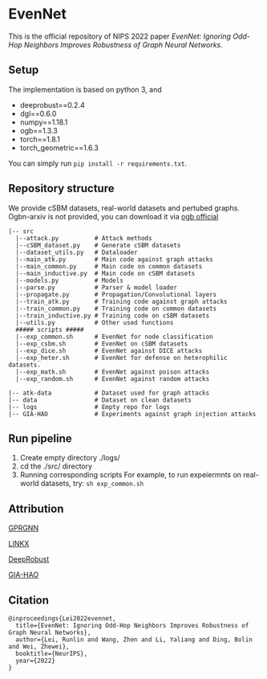 # EvenNet
This is the official repository of NIPS 2022 paper *EvenNet: Ignoring Odd-Hop Neighbors Improves Robustness of Graph Neural Networks*.

## Setup
The implementation is based on python 3, and
* deeprobust==0.2.4
* dgl==0.6.0
* numpy==1.18.1
* ogb==1.3.3
* torch==1.8.1
* torch_geometric==1.6.3

You can simply run
`pip install -r requirements.txt`.

## Repository structure
We provide cSBM datasets, real-world datasets and pertubed graphs.
Ogbn-arxiv is not provided, you can download it via [ogb official](https://ogb.stanford.edu/docs/nodeprop/)
```
|-- src
  |--attack.py          # Attack methods
  |--cSBM_dataset.py    # Generate cSBM datasets
  |--dataset_utils.py   # Dataloader
  |--main_atk.py        # Main code against graph attacks
  |--main_common.py     # Main code on common datasets
  |--main_inductive.py  # Main code on cSBM datasets
  |--models.py          # Models
  |--parse.py           # Parser & model loader
  |--propagate.py       # Propagation/Convolutional layers
  |--train_atk.py       # Training code against graph attacks
  |--train_common.py    # Training code on common datasets
  |--train_inductive.py # Training code on cSBM datasets
  |--utils.py           # Other used functions
  ##### scripts #####
  |--exp_common.sh      # EvenNet for node classification
  |--exp_csbm.sh        # EvenNet on cSBM datasets
  |--exp_dice.sh        # EvenNet against DICE attacks
  |--exp_heter.sh       # EvenNet for defense on heterophilic datasets.
  |--exp_matk.sh        # EvenNet against poison attacks
  |--exp_random.sh      # EvenNet against random attacks
  
|-- atk-data            # Dataset used for graph attacks
|-- data                # Dataset on clean datasets
|-- logs                # Empty repo for logs
|-- GIA-HAO             # Experiments against graph injection attacks
```

## Run pipeline
1. Create empty directory ./logs/
2. cd the ./src/ directory
3. Running corresponding scripts
For example, to run expeiermnts on real-world datasets, try:
`sh exp_common.sh`

## Attribution
[GPRGNN](https://github.com/jianhao2016/GPRGNN)

[LINKX](https://github.com/CUAI/Non-Homophily-Large-Scale)

[DeepRobust](https://github.com/DSE-MSU/DeepRobust)

[GIA-HAO](https://github.com/LFhase/GIA-HAO)

## Citation
```
@inproceedings{Lei2022evennet,
  title={EvenNet: Ignoring Odd-Hop Neighbors Improves Robustness of Graph Neural Networks},
  author={Lei, Runlin and Wang, Zhen and Li, Yaliang and Ding, Bolin and Wei, Zhewei},
  booktitle={NeurIPS},
  year={2022}
}
```
